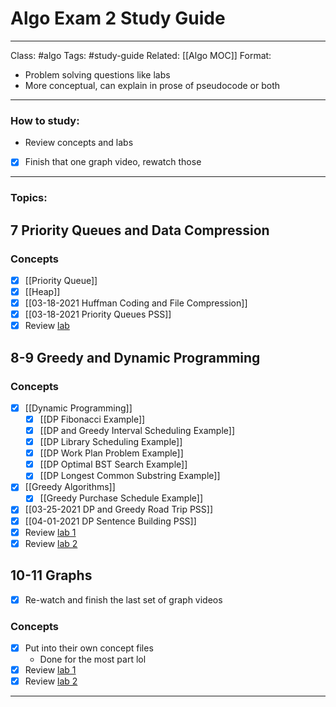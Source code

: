 # Algo Exam 2 Study Guide

---

Class: #algo 
Tags: #study-guide
Related: [[Algo MOC]]
Format: 
- Problem solving questions like labs
- More conceptual, can explain in prose of pseudocode or both


---

### How to study:
- Review concepts and labs
- [x] Finish that one graph video, rewatch those

---

### Topics: 
## 7 Priority Queues and Data Compression
### Concepts
- [x] [[Priority Queue]] 
- [x] [[Heap]] 
- [x] [[03-18-2021 Huffman Coding and File Compression]] 
- [x] [[03-18-2021 Priority Queues PSS]] 
- [x] Review [lab](https://www.notion.so/Topic-7-Lab-Questions-and-Solutions-ae30f75e63e44e85bd1b07910c394f87)

## 8-9 Greedy and Dynamic Programming 
### Concepts
- [x] [[Dynamic Programming]]
	- [x] [[DP Fibonacci Example]] 
	- [x] [[DP and Greedy Interval Scheduling Example]]
	- [x] [[DP Library Scheduling Example]]
	- [x] [[DP Work Plan Problem Example]]
	- [x] [[DP Optimal BST Search Example]]
	- [x] [[DP Longest Common Substring Example]]
- [x] [[Greedy Algorithms]]
	- [x] [[Greedy Purchase Schedule Example]]
- [x] [[03-25-2021 DP and Greedy Road Trip PSS]]
- [x] [[04-01-2021 DP Sentence Building PSS]]
- [x] Review [lab 1](https://www.notion.so/Topic-8-Lab-Questions-and-Solutions-1f6b3705be2b4488957f7b9bf35da452)
- [x] Review [lab 2](https://www.notion.so/Topic-9-Lab-Questions-and-Solutions-b62171451aab4f5ead85239693eb5d84)

## 10-11 Graphs
- [x] Re-watch and finish the last set of graph videos
### Concepts
- [x] Put into their own concept files
	- Done for the most part lol
- [x] Review [lab 1](https://www.notion.so/Topic-10-Lab-Solutions-e4bce8bfeceb457789ff28e1d9c106c3)
- [x] Review [lab 2](https://www.notion.so/Topic-11-Lab-Solutions-8c2748d595be45a4972503cb0db11e1a)

--- 
